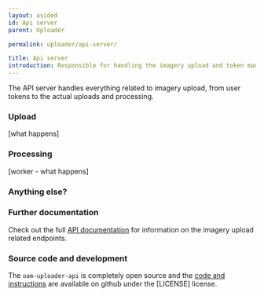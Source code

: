 ```yaml
---
layout: asided
id: Api server
parent: Uploader

permalink: uploader/api-server/

title: Api server
introduction: Responsible for handling the imagery upload and token management
---
```


The API server handles everything related to imagery upload, from user tokens to the actual uploads and processing.

### Upload

[what happens]

### Processing
[worker - what happens]

### Anything else?

### Further documentation
Check out the full [API documentation](http://hotosm.github.io/oam-uploader-api/) for information on the imagery upload related endpoints.

### Source code and development
The `oam-uploader-api` is completely open source and the [code and instructions](https://github.com/hotosm/oam-uploader-api) are available on github under the [LICENSE] license.
